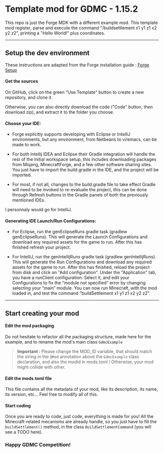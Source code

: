 # Template mod for GDMC - 1.15.2

This repo is just the Forge MDK with a different example mod.
This template mod register, parse and execute the command "/buildsettlement x1 y1 z1 x2 y2 z2", printing a "Hello World!" plus coordinates.

---

## Setup the dev environment

These instructions are adapted from the Forge installation guide : [Forge Setup](https://mcforge.readthedocs.io/en/1.14.x/gettingstarted/#getting-started-with-forge)

#### Get the sources

On GitHub, click on the green "Use Template" button to create a new repository, and clone it.

Otherwise, you can also directly download the code ("Code" button, then download zip), and extract it to the folder you choose.

#### Choose your IDE:

- Forge explicitly supports developing with Eclipse or IntelliJ environments, but any environment, from Netbeans to vi/emacs, can be made to work.

- For both Intellij IDEA and Eclipse their Gradle integration will handle the rest of the initial workspace setup, this includes downloading packages from Mojang, MinecraftForge, and a few other software sharing sites.
You just have to import the build.gradle in the IDE, and the project will be imported.

- For most, if not all, changes to the build.gradle file to take effect Gradle will need to be invoked to re-evaluate the project, this can be done through Refresh buttons in the Gradle panels of both the previously mentioned IDEs.

I personnaly would go for IntelliJ.

#### Generating IDE Launch/Run Configurations:

- For Eclipse, run the genEclipseRuns gradle task (gradlew genEclipseRuns). This will generate the Launch Configurations and download any required assets for the game to run. After this has finished refresh your project.

- For IntelliJ, run the genIntellijRuns gradle task (gradlew genIntellijRuns). This will generate the Run Configurations and download any required assets for the game to run. After this has finished, reload the project from disk and click on "Add configuration". Under the "Application" tab, you have a runClient configuration. Select it, and edit your Configurations to fix the “module not specified” error by changing selecting your “main” module. You can now run Minecraft, with the mod loaded in, and test the command "buildSettlement x1 y1 z1 x2 y2 z2".

---


## Start creating your mod

#### Edit the mod packaging

Do not hesitate to refactor all the packaging structure, made here for the example, and to rename the mod's main class ```GdmcExample```

> **Important :** Please change the MOD_ID variable, that should match the string in the ```@Mod``` annotation above the ```GdmcExample``` class declaration, and also the modid in mods.toml ! Otherwise, your mod might collide with other.

#### Edit the mods.toml file

This file contains all the metadata of your mod, like its description, its name, its version, etc... Feel free to modify all of this.

#### Start coding

Once you are ready to code, just code, everything is made for you!
All the Minecraft-related mecanisms are already handle, so you just have to fill the ```buildSettlement()``` method, in the class ```BuildSettlementCommand``` (you will see a TODO here).



### Happy GDMC Competition!



